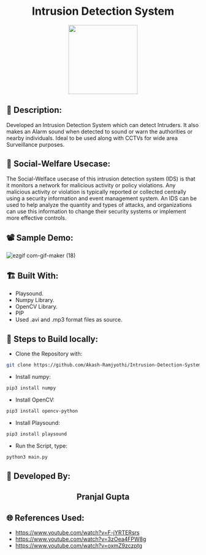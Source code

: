 <h1 align="center">Intrusion Detection System</h1>

<p align="center">
<img src="https://user-images.githubusercontent.com/54114888/139556654-e6bf9070-72d4-4ccf-b6ef-1648d8028278.png" width="180" height="180">
</p>

## 📜 Description:
Developed an Intrusion Detection System which can detect Intruders. It also makes an Alarm sound when detected to sound or warn the authorities or nearby individuals. Ideal to be used along with CCTVs for wide area Surveillance purposes.

## 🌳 Social-Welfare Usecase:
The Social-Welface usecase of this intrusion detection system (IDS) is that it monitors a network for malicious activity or policy violations. Any malicious activity or violation is typically reported or collected centrally using a security information and event management system. An IDS can be used to help analyze the quantity and types of attacks, and organizations can use this information to change their security systems or implement more effective controls.

## 📽 Sample Demo:
![ezgif com-gif-maker (18)](https://user-images.githubusercontent.com/54114888/139556711-381ee35b-ebfc-4eea-a4c1-5889154dc0d3.gif)

## 🏗 Built With:
 - Playsound. 
 - Numpy Library.
 - OpenCV Library.
 - PIP
 - Used .avi and .mp3 format files as source.

## 🧪 Steps to Build locally:
- Clone the Repository with: 
```bash 
git clone https://github.com/Akash-Ramjyothi/Intrusion-Detection-System
```
- Install numpy: 
```bash
pip3 install numpy
```
- Install OpenCV: 
```bash
pip3 install opencv-python
```
- Install Playsound: 
```bash
pip3 install playsound
```
- Run the Script, type: 
```bash
python3 main.py
```



## 👦 Developed By:
<h2 align="center">Pranjal Gupta</h2>
<p align="center">
    


## 🌐 References Used:
- https://www.youtube.com/watch?v=F-jYRTERsrs
- https://www.youtube.com/watch?v=3zOea4FPW8g
- https://www.youtube.com/watch?v=oxmZ9zczptg
